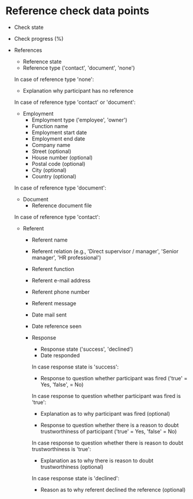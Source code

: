 # Reference check data points

* Check state
* Check progress (%)

* References
  * Reference state
  * Reference type ('contact', 'document', 'none')


  In case of reference type 'none':

  * Explanation why participant has no reference


  In case of reference type 'contact' or 'document':

  * Employment
    * Employment type ('employee', 'owner')
    * Function name
    * Employment start date
    * Employment end date
    * Company name
    * Street (optional)
    * House number (optional)
    * Postal code (optional)
    * City (optional)
    * Country (optional)


  In case of reference type 'document':

  * Document
    * Reference document file


  In case of reference type 'contact':

  * Referent
    * Referent name
    * Referent relation (e.g., 'Direct supervisor / manager', 'Senior manager', 'HR professional')
    * Referent function
    * Referent e-mail address
    * Referent phone number
    * Referent message

    * Date mail sent
    * Date reference seen

    * Response
      * Response state ('success', 'declined')
      * Date responded


      In case response state is 'success':

      * Response to question whether participant was fired ('true' = Yes, 'false', = No)


      In case response to question whether participant was fired is 'true':

      * Explanation as to why participant was fired (optional)

      * Response to question whether there is a reason to doubt trustworthiness of participant ('true' = Yes, 'false' = No)


      In case response to question whether there is reason to doubt trustworthiness is 'true':

      * Explanation as to why there is reason to doubt trustworthiness (optional)


      In case response state is 'declined':

      * Reason as to why referent declined the reference (optional)
